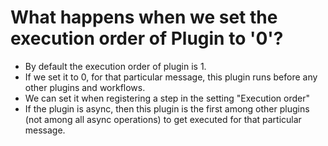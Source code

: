 # What happens when we set the execution order of Plugin to '0'?

- By default the execution order of plugin is 1.
- If we set it to 0, for that particular message, this plugin runs before any other plugins and workflows.
- We can set it when registering a step in the setting "Execution order"
- If the plugin is async, then this plugin is the first among other plugins (not among all async operations) to get executed for that particular message.   